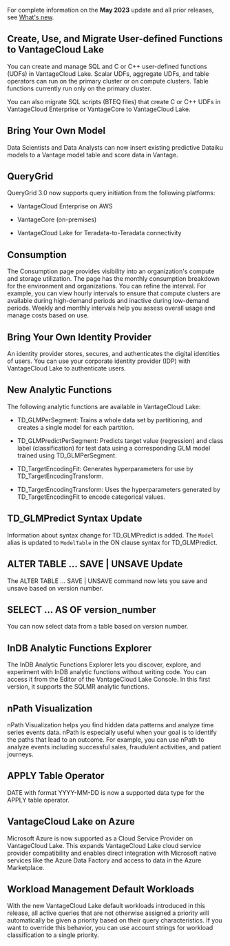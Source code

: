
For complete information on the **May 2023** update and all prior releases, see [What's new](https://docs.teradata.com/r/Teradata-VantageCloud-Lake/What-s-New).

## Create, Use, and Migrate User-defined Functions to VantageCloud Lake


You can create and manage SQL and C or C++ user-defined functions (UDFs) in VantageCloud Lake. Scalar UDFs, aggregate UDFs, and table operators can run on the primary cluster or on compute clusters. Table functions currently run only on the primary cluster.

You can also migrate SQL scripts (BTEQ files) that create C or C++ UDFs in VantageCloud Enterprise or VantageCore to VantageCloud Lake.

## Bring Your Own Model


Data Scientists and Data Analysts can now insert existing predictive Dataiku models to a Vantage model table and score data in Vantage.

## QueryGrid


QueryGrid 3.0 now supports query initiation from the following platforms:

-   VantageCloud Enterprise on AWS

-   VantageCore (on-premises)

-   VantageCloud Lake for Teradata-to-Teradata connectivity


## Consumption


The Consumption page provides visibility into an organization's compute and storage utilization. The page has the monthly consumption breakdown for the environment and organizations. You can refine the interval. For example, you can view hourly intervals to ensure that compute clusters are available during high-demand periods and inactive during low-demand periods. Weekly and monthly intervals help you assess overall usage and manage costs based on use.

## Bring Your Own Identity Provider


An identity provider stores, secures, and authenticates the digital identities of users. You can use your corporate identity provider (IDP) with VantageCloud Lake to authenticate users.

## New Analytic Functions


The following analytic functions are available in VantageCloud Lake:

-   TD_GLMPerSegment: Trains a whole data set by partitioning, and creates a single model for each partition.

-   TD_GLMPredictPerSegment: Predicts target value (regression) and class label (classification) for test data using a corresponding GLM model trained using TD_GLMPerSegment.

-   TD_TargetEncodingFit: Generates hyperparameters for use by TD_TargetEncodingTransform.

-   TD_TargetEncodingTransform: Uses the hyperparameters generated by TD_TargetEncodingFit to encode categorical values.


## TD_GLMPredict Syntax Update


Information about syntax change for TD_GLMPredict is added. The `Model` alias is updated to `ModelTable` in the ON clause syntax for TD_GLMPredict.

## ALTER TABLE … SAVE | UNSAVE Update


The ALTER TABLE … SAVE | UNSAVE command now lets you save and unsave based on version number.

## SELECT ... AS OF version_number


You can now select data from a table based on version number.

## InDB Analytic Functions Explorer


The InDB Analytic Functions Explorer lets you discover, explore, and experiment with InDB analytic functions without writing code. You can access it from the Editor of the VantageCloud Lake Console. In this first version, it supports the SQLMR analytic functions.

## nPath Visualization


nPath Visualization helps you find hidden data patterns and analyze time series events data. nPath is especially useful when your goal is to identify the paths that lead to an outcome. For example, you can use nPath to analyze events including successful sales, fraudulent activities, and patient journeys.

## APPLY Table Operator


DATE with format YYYY-MM-DD is now a supported data type for the APPLY table operator.

## VantageCloud Lake on Azure


Microsoft Azure is now supported as a Cloud Service Provider on VantageCloud Lake. This expands VantageCloud Lake cloud service provider compatibility and enables direct integration with Microsoft native services like the Azure Data Factory and access to data in the Azure Marketplace.

## Workload Management Default Workloads


With the new VantageCloud Lake default workloads introduced in this release, all active queries that are not otherwise assigned a priority will automatically be given a priority based on their query characteristics. If you want to override this behavior, you can use account strings for workload classification to a single priority.

